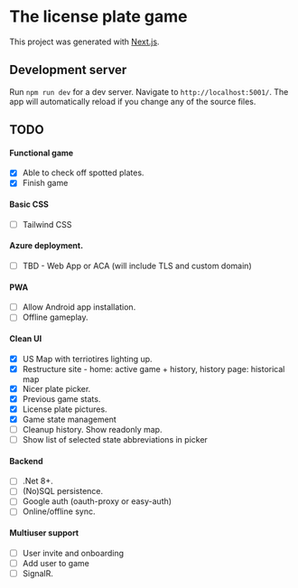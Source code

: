 # The license plate game

This project was generated with [Next.js](https://nextjs.org/).

## Development server

Run `npm run dev` for a dev server. Navigate to `http://localhost:5001/`. The app will automatically reload if you change any of the source files.

## TODO
#### Functional game
- [x] Able to check off spotted plates.
- [x] Finish game
#### Basic CSS
- [ ] Tailwind CSS
#### Azure deployment.
- [ ] TBD - Web App or ACA (will include TLS and custom domain)
#### PWA
- [ ] Allow Android app installation.
- [ ] Offline gameplay.
#### Clean UI
- [x] US Map with terriotires lighting up.
- [x] Restructure site - home: active game + history, history page: historical map
- [x] Nicer plate picker.
- [x] Previous game stats.
- [x] License plate pictures.
- [x] Game state management
- [ ] Cleanup history. Show readonly map.
- [ ] Show list of selected state abbreviations in picker
#### Backend
- [ ] .Net 8+.
- [ ] (No)SQL persistence.
- [ ] Google auth (oauth-proxy or easy-auth)
- [ ] Online/offline sync.
#### Multiuser support
- [ ] User invite and onboarding
- [ ] Add user to game
- [ ] SignalR.